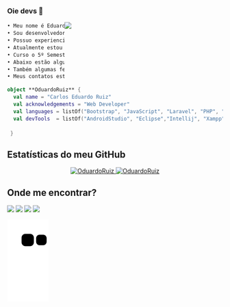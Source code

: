 ### Oie devs 👋 
<div>
  <img align="right" width="370" src="https://i2.wp.com/allhtaccess.info/wp-content/uploads/2018/03/programming.gif?fit=1281%2C716&ssl=1" />

```HTML
• Meu nome é Eduardo
• Sou desenvolvedor web com foco em Front-end
• Possuo experiencia com desenvolvimento Back-end (API REST e RESTful, Etc)
• Atualmente estou estagiando como desenvolvedor Full Stack no SENAC 
• Curso o 5º Semestre de Sistemas para Internet
• Abaixo estão algumas stacks que domino ou ja tive contato
• Também algumas ferramentas que utilizo
• Meus contatos estão na sessão "Onde me encontrar"
```
  

<div/>


```kotlin
object **OduardoRuiz** {
  val name = "Carlos Eduardo Ruiz"
  val acknowledgements = "Web Developer"
  val languages = listOf("Bootstrap", "JavaScript", "Laravel", "PHP", "Kotlin", "Angular, HTML/CSS", "React") 
  val devTools  = listOf("AndroidStudio", "Eclipse","Intellij", "Xampp", "AdobeXD", "VScode", "Git/GitHub", "Node", "Yarn", "Others" )
 
 }
```
##


## **Estatísticas do meu GitHub**

 <div align="center" >
<a href="https://github.com/OduardoRuiz">
  <img  width="380" heigth="350" src="https://github-readme-stats.vercel.app/api?username=OduardoRuiz&theme=dark&hide_langs_below=1" alt="OduardoRuiz" />
</a>

<a href="https://github.com/OduardoRuiz">
 <img  width="320" heigth="250"  src="https://github-readme-stats.vercel.app/api/top-langs/?username=OduardoRuiz&hide=html&layout=compact&theme=dark&line_height=27" alt="OduardoRuiz"/>
</a>


</div>


 

## **Onde me encontrar?**
<div>
<a href="https://www.linkedin.com/in/oduardoruiz/" target="_blank"><img src="https://img.shields.io/badge/LinkedIn-0077B5?style=for-the-badge&logo=linkedin&logoColor=white" ></a>
<a href="https://www.instagram.com/oduardo_" target="_blank" ><img src="https://img.shields.io/badge/Instagram-E4405F?style=for-the-badge&logo=instagram&logoColor=white"  ></a>
<a href="https://wa.me/message/R5XERYN6P4GOK1" target="_blank"><img src="https://img.shields.io/badge/WhatsApp-25D366?style=for-the-badge&logo=whatsapp&logoColor=white" ></a>
 <a href="mailto:carloseduardoruizs@gmail.com"  target="_blank"><img src="https://img.shields.io/badge/Gmail-D14836?style=for-the-badge&logo=gmail&logoColor=white"></a>

</div>
  
  
  <div> 

 
  ![Snake animation](https://github.com/rafaballerini/rafaballerini/blob/output/github-contribution-grid-snake.svg)
 
</div>

  
